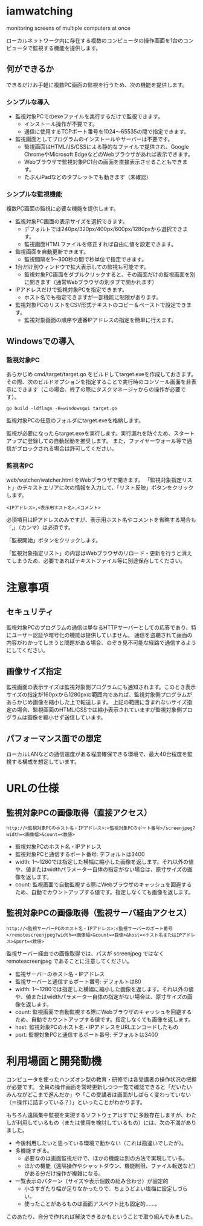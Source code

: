 # iamwatching
monitoring screens of multiple computers at once

ローカルネットワーク内に存在する複数のコンピュータの操作画面を1台のコンピュータで監視する機能を提供します。


## 何ができるか
できるだけお手軽に複数PC画面の監視を行うため、次の機能を提供します。

### シンプルな導入

* 監視対象PCでのexeファイルを実行するだけで監視できます。
  - インストール操作が不要です。
  - 通信に使用するTCPポート番号を1024～65535の間で指定できます。
* 監視画面としてプログラムのインストールやサーバーは不要です。
  - 監視画面はHTML/JS/CSSによる静的なファイルで提供され、Google ChromeやMicrosoft EdgeなどのWebブラウザがあれば表示できます。
  - Webブラウザで監視対象PC1台の画面を直接表示させることもできます。
  - たぶんiPadなどのタブレットでも動きます（未確認）

### シンプルな監視機能
複数PC画面の監視に必要な機能を提供します。

* 監視対象PC画面の表示サイズを選択できます。
  - デフォルトでは240px/320px/400px/600px/1280pxから選択できます。
  - 監視画面HTMLファイルを修正すれば自由に値を設定できます。
* 監視画面を自動更新できます。
  - 監視間隔を1～300秒の間で秒単位で指定できます。
* 1台だけ別ウィンドウで拡大表示しての監視も可能です。
  * 監視対象PC画面をダブルクリックすると、その画面だけの監視画面を別に開きます（通常Webブラウザの別タブで開かれます）
* IPアドレスだけで監視対象PCを指定できます。
  - ホスト名でも指定できますが一部機能に制限があります。
* 監視対象PCのリストをCSV形式テキストのコピー＆ペーストで設定できます。
  - 監視対象画面の順序や連番IPアドレスの指定を簡単に行えます。


## Windowsでの導入

### 監視対象PC
あらかじめ cmd/target/target.go をビルドしてtarget.exeを作成しておきます。
その際、次のビルドオプションを指定することで実行時のコンソール画面を非表示にできます（この場合、終了の際にタスクマネージャからの操作が必要です）。

```
go build -ldflags -H=windowsgui target.go
```

監視対象PCの任意のフォルダにtarget.exeを格納します。

監視が必要になったらtarget.exeを実行します。実行漏れを防ぐため、スタートアップに登録しての自動起動を推奨します。
また、ファイヤーウォール等で通信がブロックされる場合は許可してください。

### 監視者PC

web/watcher/watcher.html をWebブラウザで開きます。
「監視対象指定リスト」のテキストエリアに次の情報を入力して、「リスト反映」ボタンをクリックします。

```
<IPアドレス>,<表示用ホスト名>,<コメント>
```

必須項目はIPアドレスのみですが、表示用ホスト名やコメントを省略する場合も「,」（カンマ）は必須です。

「監視開始」ボタンをクリックします。

「監視対象指定リスト」の内容はWebブラウザのリロード・更新を行うと消えてしまうため、必要であればテキストファイル等に別途保存してください。



# 注意事項
## セキュリティ
監視対象PCのプログラムの通信は単なるHTTPサーバーとしての応答であり、特にユーザー認証や暗号化の機能は提供していません。
通信を盗聴されて画面の内容がわかってしまうと問題がある場合、のぞき見不可能な経路で通信するようにしてください。

## 画像サイズ指定
監視画面の表示サイズは監視対象側プログラムにも通知されます。このとき表示サイズの指定が160pxから1280pxの範囲内であれば、監視対象側プログラムがあらかじめ画像を縮小した上で転送します。
上記の範囲に含まれないサイズ指定の場合、監視画面のHTML/CSSでは縮小表示されていますが監視対象側プログラムは画像を縮小せず送信しています。

## パフォーマンス面での想定
ローカルLANなどの通信速度がある程度確保できる環境で、最大40台程度を監視する構成を想定しています。

# URLの仕様

## 監視対象PCの画像取得（直接アクセス）

``http://<監視対象PCのホスト名・IPアドレス>:<監視対象PCのポート番号>/screenjpeg?width=<画像幅>&count=<数値>``

* 監視対象PCのホスト名・IPアドレス
* 監視対象PCと通信するポート番号: デフォルトは3400
* width: 1～1280では指定した横幅に縮小した画像を返します。それ以外の値や、値またはwidthパラメーター自体の指定がない場合は、原寸サイズの画像を返します。
* count: 監視画面で自動監視する際にWebブラウザのキャッシュを回避するため、自動でカウントアップする値です。指定しなくても画像を返します。

## 監視対象PCの画像取得（監視サーバ経由アクセス）

``http://<監視サーバーPCのホスト名・IPアドレス>:<監視サーバーのポート番号>/remotescreenjpeg?width=<画像幅>&count=<数値>&host=<ホスト名またはIPアドレス>&port=<数値>``

監視サーバー経由での画像取得では、パスが screenjpeg ではなく remotescreenjpeg であることに注意してください。

* 監視サーバーのホスト名・IPアドレス
* 監視サーバーと通信するポート番号: デフォルトは80
* width: 1～1280では指定した横幅に縮小した画像を返します。それ以外の値や、値またはwidthパラメーター自体の指定がない場合は、原寸サイズの画像を返します。
* count: 監視画面で自動監視する際にWebブラウザのキャッシュを回避するため、自動でカウントアップする値です。指定しなくても画像を返します。
* host: 監視対象PCのホスト名・IPアドレスをURLエンコードしたもの
* port: 監視対象PCと通信するポート番号: デフォルトは3400



# 利用場面と開発動機
コンピュータを使ったハンズオン型の教育・研修では各受講者の操作状況の把握が必要です。
全員の操作画面を常時更新しつつ一覧で確認できると「だいたいみんながどこまで進んだか」や「この受講者は画面がしばらく変わっていない（＝操作に詰まっている？）」といったことがわかります。

もちろん遠隔集中監視を実現するソフトウェアはすでに多数存在しますが、わたしが利用しているもの（または使用を検討しているもの）には、次の不満がありました。

* 今後利用したいと思っている環境で動かない（これは勘違いでしたが）。
* 多機能すぎる。
  - 必要なのは画面監視だけで、ほかの機能は別の方法で実現している。
  - ほかの機能（遠隔操作やシャットダウン、機能制限、ファイル転送など）がある分だけ操作が複雑になる。
* 一覧表示のパターン（サイズや表示個数の組み合わせ）が固定的
  - 小さすぎたり幅が足りなかったりで、ちょうどよい塩梅に設定しづらい。
  - 使ったことがあるものは画面アスペクト比も固定的……。

このあたり、自分で作れれば解決できるかもということで取り組んでみました。
